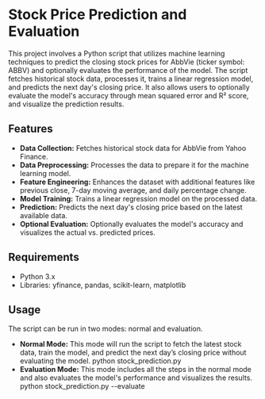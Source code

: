 # Stock Price Prediction and Evaluation

This project involves a Python script that utilizes machine learning techniques to predict the closing stock prices for AbbVie (ticker symbol: ABBV) and optionally evaluates the performance of the model. The script fetches historical stock data, processes it, trains a linear regression model, and predicts the next day's closing price. It also allows users to optionally evaluate the model's accuracy through mean squared error and R² score, and visualize the prediction results.

## Features

- **Data Collection:** Fetches historical stock data for AbbVie from Yahoo Finance.
- **Data Preprocessing:** Processes the data to prepare it for the machine learning model.
- **Feature Engineering:** Enhances the dataset with additional features like previous close, 7-day moving average, and daily percentage change.
- **Model Training:** Trains a linear regression model on the processed data.
- **Prediction:** Predicts the next day's closing price based on the latest available data.
- **Optional Evaluation:** Optionally evaluates the model's accuracy and visualizes the actual vs. predicted prices.

## Requirements

- Python 3.x
- Libraries: yfinance, pandas, scikit-learn, matplotlib

## Usage
The script can be run in two modes: normal and evaluation.
- **Normal Mode:** This mode will run the script to fetch the latest stock data, train the model, and predict the next day’s closing price without evaluating the model. python stock_prediction.py
- **Evaluation Mode:** This mode includes all the steps in the normal mode and also evaluates the model's performance and visualizes the results. python stock_prediction.py --evaluate
